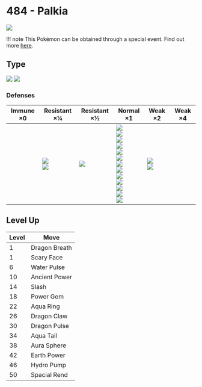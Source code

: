 # 484 - Palkia
![][484]

!!! note
    This Pokémon can be obtained through a special event. Find out more [here](../../special_events/#palkia).

## Type

![][water]  ![][dragon]

### Defenses

Immune ×0 | Resistant ×¼                | Resistant ×½   | Normal ×1                                                                                                                                                                                    | Weak ×2                       | Weak ×4
---       | ---                         | ---            | ---                                                                                                                                                                                          | ---                           | ---
&nbsp;    | ![][fire]<br>![][water]<br> | ![][steel]<br> | ![][normal]<br>![][fighting]<br>![][flying]<br>![][poison]<br>![][ground]<br>![][rock]<br>![][bug]<br>![][ghost]<br>![][grass]<br>![][electric]<br>![][psychic]<br>![][ice]<br>![][dark]<br> | ![][dragon]<br>![][fairy]<br> | &nbsp;

## Level Up

Level | Move
---   | ---
1     | Dragon Breath
1     | Scary Face
6     | Water Pulse
10    | Ancient Power
14    | Slash
18    | Power Gem
22    | Aqua Ring
26    | Dragon Claw
30    | Dragon Pulse
34    | Aqua Tail
38    | Aura Sphere
42    | Earth Power
46    | Hydro Pump
50    | Spacial Rend

[484]: ../img/pokemon/484.png
[normal]: ../img/types/normal.png
[fire]: ../img/types/fire.png
[fighting]: ../img/types/fighting.png
[water]: ../img/types/water.png
[flying]: ../img/types/flying.png
[grass]: ../img/types/grass.png
[poison]: ../img/types/poison.png
[electric]: ../img/types/electric.png
[ground]: ../img/types/ground.png
[psychic]: ../img/types/psychic.png
[rock]: ../img/types/rock.png
[ice]: ../img/types/ice.png
[bug]: ../img/types/bug.png
[dragon]: ../img/types/dragon.png
[ghost]: ../img/types/ghost.png
[dark]: ../img/types/dark.png
[steel]: ../img/types/steel.png
[fairy]: ../img/types/fairy.png
